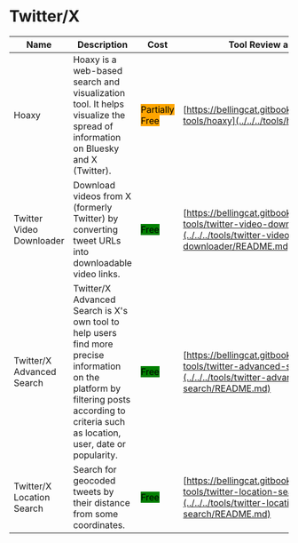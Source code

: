 # Twitter/X

| Name | Description | Cost | Tool Review and Guide |
| --- | --- | --- | --- |
| Hoaxy | Hoaxy is a web-based search and visualization tool. It helps visualize the spread of information on Bluesky and X (Twitter). | <mark style="background-color:orange;">Partially Free</mark> | [https://bellingcat.gitbook.io/toolkit/more/all-tools/hoaxy](../../../tools/hoaxy/README.md) |
| Twitter Video Downloader | Download videos from X (formerly Twitter) by converting tweet URLs into downloadable video links. | <mark style="background-color:green;">Free</mark> | [https://bellingcat.gitbook.io/toolkit/more/all-tools/twitter-video-downloader](../../../tools/twitter-video-downloader/README.md) |
| Twitter/X Advanced Search | Twitter/X Advanced Search is X's own tool to help users find more precise information on the platform by filtering posts according to criteria such as location, user, date or popularity. | <mark style="background-color:green;">Free</mark> | [https://bellingcat.gitbook.io/toolkit/more/all-tools/twitter-advanced-search](../../../tools/twitter-advanced-search/README.md) |
| Twitter/X Location Search | Search for geocoded tweets by their distance from some coordinates. | <mark style="background-color:green;">Free</mark> | [https://bellingcat.gitbook.io/toolkit/more/all-tools/twitter-location-search](../../../tools/twitter-location-search/README.md) |